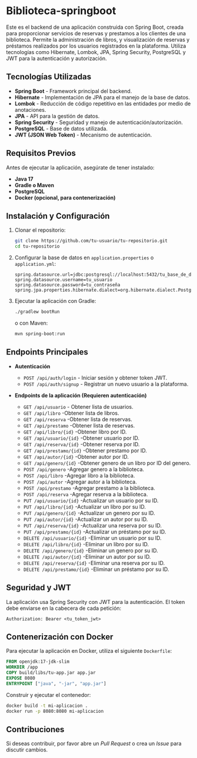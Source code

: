 # Biblioteca-springboot

Este es el backend de una aplicación construida con Spring Boot, creada para proporcionar servicios de reservas y prestamos a los clientes de una biblioteca.
Permite la administración de libros, y visualización de reservas y préstamos realizados por los usuarios registrados en la plataforma.
Utiliza tecnologías como Hibernate, Lombok, JPA, Spring Security, PostgreSQL y JWT para la autenticación y autorización.

## Tecnologías Utilizadas

- **Spring Boot** - Framework principal del backend.
- **Hibernate** - Implementación de JPA para el manejo de la base de datos.
- **Lombok** - Reducción de código repetitivo en las entidades por medio de anotaciones.
- **JPA** - API para la gestión de datos.
- **Spring Security** - Seguridad y manejo de autenticación/autorización.
- **PostgreSQL** - Base de datos utilizada.
- **JWT (JSON Web Token)** - Mecanismo de autenticación.

## Requisitos Previos

Antes de ejecutar la aplicación, asegúrate de tener instalado:

- **Java 17**
- **Gradle o Maven**
- **PostgreSQL**
- **Docker (opcional, para contenerización)**

## Instalación y Configuración

1. Clonar el repositorio:
   ```bash
   git clone https://github.com/tu-usuario/tu-repositorio.git
   cd tu-repositorio
   ```

2. Configurar la base de datos en `application.properties` o `application.yml`:
   ```properties
   spring.datasource.url=jdbc:postgresql://localhost:5432/tu_base_de_datos
   spring.datasource.username=tu_usuario
   spring.datasource.password=tu_contraseña
   spring.jpa.properties.hibernate.dialect=org.hibernate.dialect.PostgreSQLDialect
   ```

3. Ejecutar la aplicación con Gradle:
   ```bash
   ./gradlew bootRun
   ```
   o con Maven:
   ```bash
   mvn spring-boot:run
   ```

## Endpoints Principales

- **Autenticación**
    - `POST /api/auth/login` - Iniciar sesión y obtener token JWT.
    - `POST /api/auth/signup` - Registrar un nuevo usuario a la plataforma.

- **Endpoints de la aplicación (Requieren autenticación)**
    - `GET /api/usuario` - Obtener lista de usuarios.
    - `GET /api/libro` -Obtener lista de libros.
    - `GET /api/reserva` -Obtener lista de reservas.
    - `GET /api/prestamo` -Obtener lista de reservas.
    - `GET /api/libro/{id}` -Obtener libro por ID.
    - `GET /api/usuario/{id}` -Obtener usuario por ID.
    - `GET /api/reserva/{id}` -Obtener reserva por ID.
    - `GET /api/prestamo/{id}` -Obtener prestamo por ID.
    - `GET /api/autor/{id}` -Obtener autor por ID.
    - `GET /api/genero/{id}` -Obtener genero de un libro por ID del genero.
    - `POST /api/genero` -Agregar genero a la biblioteca.
    - `POST /api/libro` -Agregar libro a la biblioteca.
    - `POST /api/autor` -Agregar autor a la biblioteca.
    - `POST /api/prestamo` -Agregar prestamo a la biblioteca.
    - `POST /api/reserva` -Agregar reserva a la biblioteca.
    - `PUT /api/usuario/{id}` -Actualizar un usuario por su ID.
    - `PUT /api/libro/{id}` -Actualizar un libro por su ID.
    - `PUT /api/genero/{id}` -Actualizar un genero por su ID.
    - `PUT /api/autor/{id}` -Actualizar un autor por su ID.
    - `PUT /api/reserva/{id}` -Actualizar una reserva por su ID.
    - `PUT /api/prestamo/{id}` -Actualizar un préstamo por su ID.
    - `DELETE /api/usuario/{id}` -Eliminar un usuario por su ID.
    - `DELETE /api/libro/{id}` -Eliminar un libro por su ID.
    - `DELETE /api/genero/{id}` -Eliminar un genero por su ID.
    - `DELETE /api/autor/{id}` -Eliminar un autor por su ID.
    - `DELETE /api/reserva/{id}` -Eliminar una reserva por su ID.
    - `DELETE /api/prestamo/{id}` -Eliminar un préstamo por su ID.

## Seguridad y JWT

La aplicación usa Spring Security con JWT para la autenticación. El token debe enviarse en la cabecera de cada petición:
```http
Authorization: Bearer <tu_token_jwt>
```

## Contenerización con Docker

Para ejecutar la aplicación en Docker, utiliza el siguiente `Dockerfile`:

```dockerfile
FROM openjdk:17-jdk-slim
WORKDIR /app
COPY build/libs/tu-app.jar app.jar
EXPOSE 8080
ENTRYPOINT ["java", "-jar", "app.jar"]
```

Construir y ejecutar el contenedor:
```bash
docker build -t mi-aplicacion .
docker run -p 8080:8080 mi-aplicacion
```

## Contribuciones

Si deseas contribuir, por favor abre un *Pull Request* o crea un *Issue* para discutir cambios.


